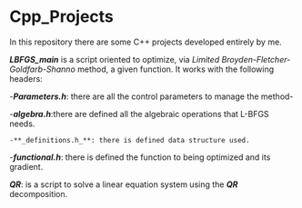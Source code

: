# Cpp_Projects
In this repository there are some C++ projects developed entirely by me.


  **_LBFGS_main_** is a script oriented to optimize, via _Limited  Broyden-Fletcher- Goldfarb-Shanno_  method, a given function. It works with the following headers: 
  
  
   -**_Parameters.h_**: there are all the control parameters to manage the method-
   
   
   -**_algebra.h_**:there are defined all the algebraic operations that L-BFGS needs.
   
   
    -**_definitions.h_**: there is defined data structure used.
   
   
   -**_functional.h_**: there is defined the function to being optimized and its gradient.
   
   **_QR_**: is a script to solve a linear equation system using the _**QR**_ decomposition.
   
